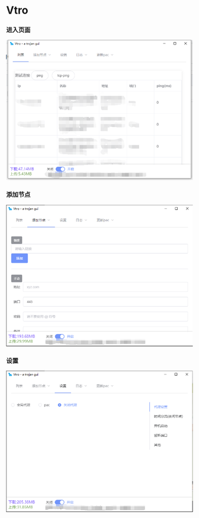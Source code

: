 # Vtro 
### 进入页面
![nodes](./static/nodes.png)
### 添加节点
![sub](./static/sub.png)
### 设置
![sub](./static/set.png)
